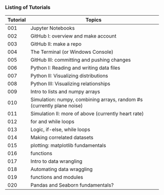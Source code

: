### Listing of Tutorials


| Tutorial | Topics            |
| -------- | ------            |
| 001      | Jupyter Notebooks | 
| 002      | GitHub I: overview and make account          |
| 003      | GitHub II: make a repo |
| 004      | The Terminal (or Windows Console) |
| 005      | GitHub III: committing and pushing changes |
| 006      | Python I: Reading and writing data files |
| 007      | Python II: Visualizing distributions |
| 008      | Python III: Visualizing relationships | 
| 009      | Intro to lists and numpy arrays |
| 010      | Simulation: numpy, combining arrays, random #s (currently plane noise)|
| 011      | Simulation II: more of above (currently heart rate) |
| 012      | for and while loops|
| 013      | Logic, if-else, while loops|
| 014      | Making correlated datasets |
| 015      | plotting: matplotlib fundamentals |
| 016      | functions|
| 017      | Intro to data wrangling |
| 018      | Automating data wraggling |
| 019      | functions and modules |
| 020      | Pandas and Seaborn fundamentals? |


